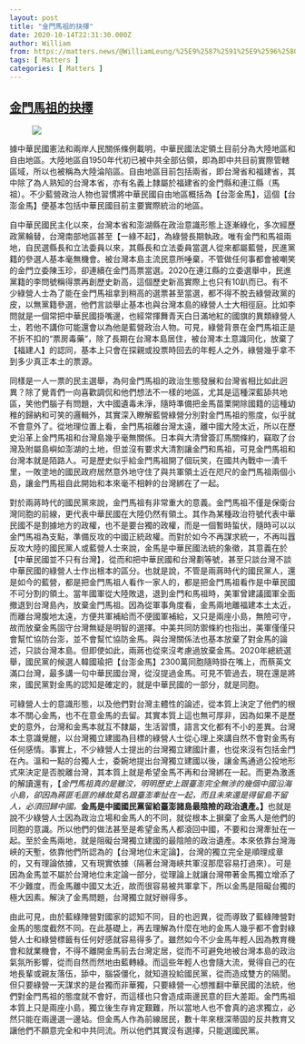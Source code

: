 ```yaml
---
layout: post
title: "金門馬祖的抉擇"
date: 2020-10-14T22:31:30.000Z
author: William
from: https://matters.news/@WilliamLeung/%25E9%2587%2591%25E9%2596%2580%25E9%25A6%25AC%25E7%25A5%2596%25E7%259A%2584%25E6%258A%2589%25E6%2593%2587-bafyreidy5fqj4ptlz2c5tjls57sp4rsldwp4dtjhbwgoaiuuxlz3vfhwyy
tags: [ Matters ]
categories: [ Matters ]
---
```

<!--1602714690000-->
[金門馬祖的抉擇](https://matters.news/@WilliamLeung/%25E9%2587%2591%25E9%2596%2580%25E9%25A6%25AC%25E7%25A5%2596%25E7%259A%2584%25E6%258A%2589%25E6%2593%2587-bafyreidy5fqj4ptlz2c5tjls57sp4rsldwp4dtjhbwgoaiuuxlz3vfhwyy)
------

<div>
<figure class="image">      <picture>        <source type="image/webp" media="(min-width: 768px)" srcset="https://assets.matters.news/processed/1080w/embed/e35095a8-3d34-4836-a368-f9468268cef5.webp" onerror="this.srcset='https://assets.matters.news/embed/e35095a8-3d34-4836-a368-f9468268cef5.png'">        <source media="(min-width: 768px)" srcset="https://assets.matters.news/processed/1080w/embed/e35095a8-3d34-4836-a368-f9468268cef5.png" onerror="this.srcset='https://assets.matters.news/embed/e35095a8-3d34-4836-a368-f9468268cef5.png'">        <source type="image/webp" srcset="https://assets.matters.news/processed/540w/embed/e35095a8-3d34-4836-a368-f9468268cef5.webp">        <img src="https://assets.matters.news/embed/e35095a8-3d34-4836-a368-f9468268cef5.png" srcset="https://assets.matters.news/processed/540w/embed/e35095a8-3d34-4836-a368-f9468268cef5.png" loading="lazy" referrerpolicy="no-referrer">      </picture>    <figcaption><span></span></figcaption></figure><p>據中華民國憲法和兩岸人民關係條例載明，中華民國法定領土目前分為大陸地區和自由地區。大陸地區自1950年代初已被中共全部佔領，即為即中共目前實際管轄區域，所以也被稱為大陸淪陷區。自由地區目前包括兩省，即台灣省和福建省，其中除了為人熟知的台灣本省，亦有名義上隸屬於福建省的金門縣和連江縣（馬祖）。不少藍營政治人物也習慣將中華民國自由地區概括為【台澎金馬】，這個【台澎金馬】便基本包括中華民國目前主要實際統治的地區。</p><p>自中華民國民主化以來，台灣本省和澎湖縣在政治意識形態上逐漸綠化，多次經歷政黨輪替，台灣南部地區甚至【一綠不起】，為綠營長期執政。唯有金門和馬祖兩地，自民選縣長和立法委員以來，其縣長和立法委員當選人從來都屬藍營，民進黨籍的參選人基本毫無機會。被台灣本島主流民意所唾棄，不管做任何事都會被嘲笑的金門立委陳玉珍，卻連續在金門高票當選。2020在連江縣的立委選舉中，民進黨籍的李問號稱得票再創歷史新高，這個歷史新高實際上也只有10趴而已。有不少綠營人士為了能在金門馬祖拿到稍高的選票甚至當選，都不得不脫去綠營政黨的皮，以無黨籍參選，他們言談舉止基本也與台灣本島的綠營人士大相徑庭。比如李問就是一個常把中華民國掛嘴邊，也經常揮舞青天白日滿地紅的國旗的異類綠營人士，若他不講你可能還會以為他是藍營政治人物。可見，綠營背景在金門馬祖正是不折不扣的“票房毒藥”，除了長期在台灣本島居住，被台灣本土意識同化，放棄了【福建人】的認同，基本上只會在探親或投票時回去的年輕人之外，綠營幾乎拿不到多少真正本土的票源。</p><p>同樣是一人一票的民主選舉，為何金門馬祖的政治生態發展和台灣省相比如此迥異？除了覺青們一向喜歡調侃和他們想法不一樣的地區，尤其是這種深藍舔共地區，笑他們腦子有問題，大中國遺毒未淨，隨時準備把金馬苗栗開除國籍的這種幼稚的歸納和可笑的邏輯外，其實深入瞭解藍營綠營分別對金門馬祖的態度，似乎就不會意外了。從地理位置上看，金門馬祖離台灣太遠，離中國大陸太近，所以在歷史沿革上金門馬祖和台灣島幾乎毫無關係。日本與大清曾簽訂馬關條約，竊取了台灣及附屬島嶼如澎湖的土地，但並沒有要求大清割讓金門和馬祖，可見金門馬祖和台灣本就是陌路人。可是歷史似乎給金門馬祖開了個玩笑，在國共內戰中一潰千里，一敗塗地的國民政府居然意外地守住了與共軍領土近在咫尺的金門馬祖兩個小島，讓金門馬祖自此開始和本來毫不相幹的台灣綁在了一起。</p><p>對於兩蔣時代的國民黨來說，金門馬祖有非常重大的意義。金門馬祖不僅是保衛台灣同胞的前線，更代表中華民國在大陸仍然有領土。其作為某種政治符號代表中華民國不是割據地方的政權，也不是要台獨的政權，而是一個暫時蜇伏，隨時可以以金門馬祖為支點，準備反攻的中國正統政權。而對於如今不再謀求統一，不再叫囂反攻大陸的國民黨人或藍營人士來說，金馬是中華民國法統的象徵，其意義在於【中華民國並不只有台灣】，從而和把中華民國和台灣劃等號，甚至只談台灣不談中華民國的綠營人士作出根本的區分。也就是說，不管是兩蔣時代的國民黨人，還是如今的藍營，都是把金門馬祖人看作一家人的，都是把金門馬祖看作是中華民國不可分割的領土。當年國軍從大陸敗退，退到金門和馬祖時，美軍曾建議國軍全面撤退到台灣島內，放棄金門馬祖。因為從軍事角度看，金馬兩地離福建本土太近，而離台灣腹地太遠，方便共軍補給而不便國軍補給，又只是兩座小島，無險可守，故而放棄金馬固守台灣無疑是明智的選擇。中美共同防禦條約也指出，美軍僅僅只會幫忙協防台澎，並不會幫忙協防金馬。與台灣關係法也基本放棄了對金馬的論述，只談台灣本島。但即使如此，兩蔣也從來沒考慮過放棄金馬。2020年總統選舉，國民黨的候選人韓國瑜把【台澎金馬】2300萬同胞隨時掛在嘴上，而蔡英文滿口台灣，最多講一句中華民國台灣，從沒提過金馬。可見不管過去，現在還是將來，國民黨對金馬的認知是確定的，就是中華民國的一部分，就是同胞。</p><p>可綠營人士的意識形態，以及他們對台灣主體性的論述，從本質上決定了他們的根本不關心金馬，也不在意金馬的去留。其實本質上這也無可厚非，因為如果不是歷史的意外，台灣和金馬本就互不隸屬，生活習慣，語言文化都有不小的差異。台灣本土意識覺醒，以台灣獨立建國為目標的綠營人士從心理上來講自然不會對金馬有任何感情。事實上，不少綠營人士提出的台灣獨立建國計畫，也從來沒有包括金門在內。溫和一點的台獨人士，委婉地提出台灣獨立建國以後，讓金馬通過公投地形式來決定是否脫離台灣，其本質上就是希望金馬不再和台灣綁在一起。而更為激進的解讀還有，【<em>金門馬祖真的是雖洨，明明歷史上跟臺澎完全無涉的幾個中國沿海小島，卻因為蔣匪毛匪的緣故莫名跟臺澎牽扯在一起，而且未來還是得留島不留人，必須回歸中國。</em><strong>金馬是中國國民黨留給臺澎諸島最陰險的政治遺產。】</strong>也就是說不少綠營人士因為政治立場和金馬人的不同，就從根本上摒棄了金馬人是他們的同胞的意識。所以他們的做法甚至是希望金馬人都滾回中國，不要和台灣牽扯在一起。至於金馬兩地，就是阻礙台灣獨立建國的最陰險的政治遺產。本來依靠台灣海峽的天塹，依靠他們所認為的【台灣地位未定論】，台灣的獨立完全是順理成章的，又有理論依據，又有現實依據（隔著台灣海峽共軍沒那麼容易打過來）。可是因為金馬並不屬於台灣地位未定論一部分，從理論上就讓台灣帶著金馬獨立增添了不少難度，而金馬離中國又太近，故而很容易被共軍拿下，所以金馬是阻礙台獨的極大因素。解決了金馬問題，台灣獨立就好辦得多。</p><p>由此可見，由於藍綠陣營對國家的認知不同，目的也迥異，從而導致了藍綠陣營對金馬的態度截然不同。在此基礎上，再去理解為什麼在地的金馬人幾乎都不會對綠營人士和綠營標籤有任何好感就容易得多了。雖然如今不少金馬年輕人因為教育機會和就業機會，不得不離開金馬前去台灣定居，從而不可避免地被台灣本島的政治氣氛所影響，從而自然而然地由藍轉綠。而這些年輕人也會隨大流，覺得自己的在地長輩或親友落伍，舔中，腦袋僵化，就知道投給國民黨，從而造成雙方的隔閡。但只要綠營一天謀求的是台獨而非華獨，只要綠營一心想推翻中華民國的法統，他們對金門馬祖的態度就不會好，而這樣也只會造成兩邊民意的巨大差距。金門馬祖本質上只是兩座小島，獨立後生存肯定艱難，所以當地人也不會真的追求獨立，必然只能在兩邊選一邊站。但金馬人作為前線居民，數十年來根深蒂固的反共教育又讓他們不願意完全和中共同流。所以他們其實沒有選擇，只能選國民黨。</p>
</div>
